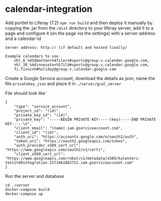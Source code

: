 # calendar-integration

Add portlet to Liferay (7.2) `npm run build` and then deploy it manually by copying the .jar from the `/dist` directory to your liferay server, add it to a page and configure it (on the page via the settings) with a server address and a calendar-id
```
Server address: http:// (if default and hosted lcoally)

Example calendars to use
    nhl_6_%45dmonton+%4filers#sports@group.v.calendar.google.com,
    nhl_30_%4dinnesota+%57ild#sports@group.v.calendar.google.com,
    fi.finnish#holiday@group.v.calendar.google.com
```
Create a Google Service account, download the details as json, name the file `privatekey.json` and place it in `./server/gcal_server`

File should look like`
```
{
    "type": "service_account",
    "project_id": "(id)",
    "private_key_id": "(id)",
    "private_key": "-----BEGIN PRIVATE KEY-----(key)-----END PRIVATE KEY-----\n",
    "client_email": "(name).iam.gserviceaccount.com",
    "client_id": "(id)",
    "auth_uri": "https://accounts.google.com/o/oauth2/auth",
    "token_uri": "https://oauth2.googleapis.com/token",
    "auth_provider_x509_cert_url": "https://www.googleapis.com/oauth2/v1/certs",
    "client_x509_cert_url": "https://www.googleapis.com/robot/v1/metadata/x509/kalenteri-testi%40integration-1573461862752.iam.gserviceaccount.com"
}  
```


Run the server and database 
```
cd ./server
docker-compose build
docker-compose up
```
